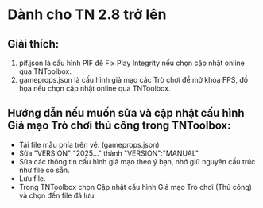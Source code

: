 # Dành cho TN 2.8 trở lên
## Giải thích:
1. pif.json là cấu hình PIF để Fix Play Integrity nếu chọn cập nhật online qua TNToolbox.
2. gameprops.json là cấu hình giả mạo các Trò chơi để mở khóa FPS, đồ họa nếu chọn cập nhật online qua TNToolbox.
## Hướng dẫn nếu muốn sửa và cập nhật cấu hình Giả mạo Trò chơi thủ công trong TNToolbox:
- Tải file mẫu phía trên về. (gameprops.json)
- Sửa "VERSION":"2025..." thành "VERSION":"MANUAL"
- Sửa các thông tin cấu hình giả mạo theo ý bạn, nhớ giữ nguyên cấu trúc như file có sẵn.
- Lưu file.
- Trong TNToolbox chọn Cập nhật cấu hình Giả mạo Trò chơi (Thủ công) và chọn đến file đã lưu.
